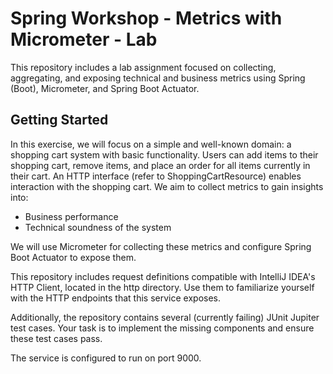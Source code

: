 # Spring Workshop - Metrics with Micrometer - Lab

This repository includes a lab assignment focused on collecting, aggregating, and exposing technical and business metrics using Spring (Boot), Micrometer, and Spring Boot Actuator.

## Getting Started

In this exercise, we will focus on a simple and well-known domain: a shopping cart system with basic functionality. Users can add items to their shopping cart, remove items, and place an order for all items currently in their cart. An HTTP interface (refer to ShoppingCartResource) enables interaction with the shopping cart. We aim to collect metrics to gain insights into:

* Business performance
* Technical soundness of the system

We will use Micrometer for collecting these metrics and configure Spring Boot Actuator to expose them.

This repository includes request definitions compatible with IntelliJ IDEA's HTTP Client, located in the http directory. Use them to familiarize yourself with the HTTP endpoints that this service exposes.

Additionally, the repository contains several (currently failing) JUnit Jupiter test cases. Your task is to implement the missing components and ensure these test cases pass.

The service is configured to run on port 9000.
